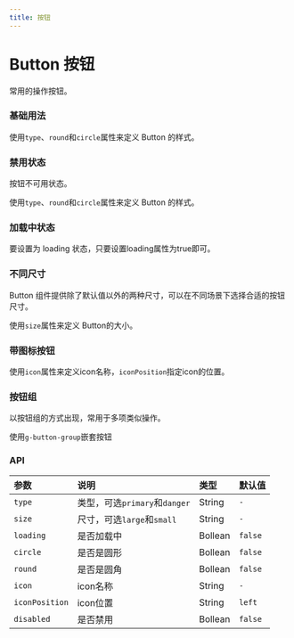 ```yaml
---
title: 按钮
---
```


# Button 按钮

<p>常用的操作按钮。</p>

### 基础用法

<common-demoCode>
  <button-demo1 />
  <highlight-code slot="codeText" lang="vue">
    <template>
      <div>
          <div class="demo">
              <g-button>默认按钮</g-button>
              <g-button type="primary">主要按钮</g-button>
              <g-button type="danger">危险按钮</g-button>
              <g-button disabled>禁用按钮</g-button>
          </div>
          <div class="demo">
              <g-button round>圆角按钮</g-button>
              <g-button type="primary" round>主要按钮</g-button>
              <g-button type="danger" round>危险按钮</g-button>
              <g-button disabled round>禁用按钮</g-button>
          </div>
          <div class="demo">
              <g-button icon="search" circle></g-button>
              <g-button circle icon="left"></g-button>
              <g-button type="primary" icon="settings" circle></g-button>
              <g-button type="danger" icon="right" circle></g-button>
          </div>
      </div>
    </template>
    <style lang="scss">
      .demo {
          margin-bottom: 20px;
      }
    </style>
  </highlight-code>
  <div slot="desc">
    使用<code>type</code>、<code>round</code>和<code>circle</code>属性来定义 Button 的样式。
  </div>
</common-demoCode>

### 禁用状态

<p>按钮不可用状态。</p>

<common-demoCode>
  <button-demo2 />
  <highlight-code slot="codeText" lang="vue">
    <template>
      <div>
          <g-button disabled>普通按钮禁用</g-button>
          <g-button disabled round>禁用按钮</g-button>
          <g-button disabled circle>禁用</g-button>
      </div>
    </template>
  </highlight-code>
  <div slot="desc">
    使用<code>type</code>、<code>round</code>和<code>circle</code>属性来定义 Button 的样式。
  </div>
</common-demoCode>

### 加载中状态

<p>要设置为 loading 状态，只要设置loading属性为true即可。</p>

<common-demoCode>
  <button-demo3 />
  <highlight-code slot="codeText" lang="vue">
    <template>
      <div>
        <g-button type="primary" :loading="true">加载中</g-button>
      </div>
    </template>
  </highlight-code>
</common-demoCode>

### 不同尺寸

<p>Button 组件提供除了默认值以外的两种尺寸，可以在不同场景下选择合适的按钮尺寸。</p>

<common-demoCode>
  <button-demo4 />
  <highlight-code slot="codeText" lang="vue">
    <template>
       <div>
        <g-button type="primary">常规大小</g-button>
        <g-button type="primary" size="large">大按钮</g-button>
        <g-button type="primary" size="small">小按钮</g-button>
      </div>
    </template>
  </highlight-code>
  <div slot="desc">
    使用<code>size</code>属性来定义 Button的大小。
  </div>
</common-demoCode>

### 带图标按钮

<common-demoCode>
  <button-demo5 />
  <highlight-code slot="codeText" lang="vue">
    <template>
       <g-button icon="search" icon-position="right">搜索</g-button>
        <g-button type="primary" icon="settings" icon-position="left">设置</g-button
        >
    </template>
  </highlight-code>
  <div slot="desc">
    使用<code>icon</code>属性来定义icon名称，<code>iconPosition</code>指定icon的位置。
  </div>
</common-demoCode>

### 按钮组

<p>以按钮组的方式出现，常用于多项类似操作。</p>

<common-demoCode>
  <button-demo6 />
  <highlight-code slot="codeText" lang="vue">
    <template>
       <g-button icon="search" icon-position="right">搜索</g-button>
        <g-button type="primary" icon="settings" icon-position="left">设置</g-button
        >
    </template>
  </highlight-code>
  <div slot="desc">
    使用<code>g-button-group</code>嵌套按钮
  </div>
</common-demoCode>

### API

| 参数             | 说明                                           | 类型    | 默认值  |
| :--------------- | :--------------------------------------------- | :------ | :------ |
| `type`           | 类型，可选`primary`和`danger`                    | String  |   `-`   |
| `size`           | 尺寸，可选`large`和`small`                       | String  | `-`     |
| `loading`        | 是否加载中                                       | Bollean  | `false`|
| `circle`         | 是否是圆形                                       | Bollean  | `false`|
| `round`          | 是否是圆角                                       | Bollean  | `false`|
| `icon`           | icon名称                                         | String  | `-`    |
| `iconPosition`   | icon位置                                         | String  | `left` |
| `disabled`       | 是否禁用                                         | Bollean  | `false` |